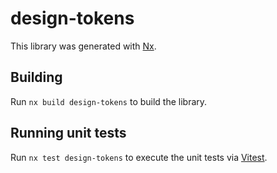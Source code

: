# design-tokens

This library was generated with [Nx](https://nx.dev).

## Building

Run `nx build design-tokens` to build the library.

## Running unit tests

Run `nx test design-tokens` to execute the unit tests via [Vitest](https://vitest.dev/).
